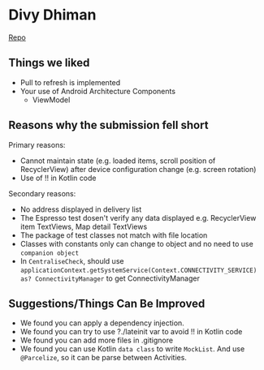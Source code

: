 # Divy Dhiman

[Repo](https://github.com/DivyDhiman/example1)

## Things we liked
- Pull to refresh is implemented
- Your use of Android Architecture Components
  - ViewModel

## Reasons why the submission fell short

Primary reasons:
- Cannot maintain state (e.g. loaded items, scroll position of RecyclerView) after device configuration change (e.g. screen rotation)
- Use of !! in Kotlin code

Secondary reasons:
- No address displayed in delivery list
- The Espresso test dosen't verify any data displayed e.g. RecyclerView item TextViews, Map detail TextViews
- The package of test classes not match with file location
- Classes with constants only can change to object and no need to use `companion object`
- In `CentraliseCheck`, should use `applicationContext.getSystemService(Context.CONNECTIVITY_SERVICE) as? ConnectivityManager` to get ConnectivityManager

## Suggestions/Things Can Be Improved
- We found you can apply a dependency injection.
- We found you can try to use ?./lateinit var to avoid !! in Kotlin code
- We found you can add more files in .gitignore
- We found you can use Kotlin `data class` to write `MockList`. And use `@Parcelize`, so it can be parse between Activities.